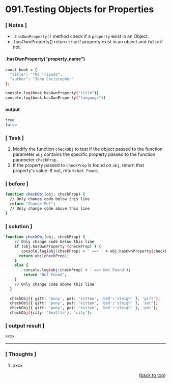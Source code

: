 <a name="topage"></a>

# 091.Testing Objects for Properties

### [ Notes ]
  * `.hasOwnProperty()` method check if a `property` exist in an Object.
  * .hasOwnProperty() return `true` if property exist in an object and `false` if not.

#### .hasOwnProperty("property_name")

```sh
const book = {
  "title": "The Tripods",
  "author": "John Christopher"
};

console.log(book.hasOwnProperty("title"))
console.log(book.hasOwnProperty("language"))
```

#### output
```sh
true
false
```

### [ Task ]
  1. Modify the function `checkObj` to test if the object passed to the function parameter `obj` contains the specific property passed to the function parameter `checkProp`.
  2. If the property passed to `checkProp` is found on `obj`, return that property's value. If not, return `Not Found`.

### [ before ]

```sh
function checkObj(obj, checkProp) {
  // Only change code below this line
  return "Change Me!";
  // Only change code above this line
}
```

### [ solution ]

```sh
function checkObj(obj, checkProp) {
    // Only change code below this line
    if (obj.hasOwnProperty (checkProp) ) {
       console.log(obj[checkProp] + ' ==> ' + obj.hasOwnProperty(checkProp));
      return obj[checkProp];
    }
    else {
        console.log(obj[checkProp] + ' ==> Not Found');
        return "Not Found";
    }
    // Only change code above this line
  }
  
  checkObj({ gift: 'pony', pet: 'kitten', 'bed':'sleigh' }, 'gift');
  checkObj({ gift: 'pony', pet: 'kitten', 'bed':'sleigh' }, 'set');
  checkObj({ gift: 'pony', pet: 'kitten', 'bed':'sleigh' }, 'pet');
  checkObj({city: 'Seattle'}, 'city');
```

### [ output result ]

```sh
xxxx
```

-----

### [ Thoughts ]

  1. xxxx
  

<p align="right">(<a href="#topage">back to top</a>)</p>
<br/>
<br/>
